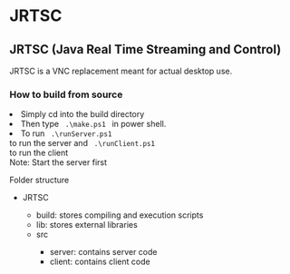 JRTSC
=====

## JRTSC (Java Real Time Streaming and Control)
JRTSC is a VNC replacement meant for actual desktop use. 

### How to build from source
  

<p>
<li>Simply cd into the build directory</li>
<li> Then type 
<code> .\make.ps1 </code> 
in power shell. </li>
<li> To run   <code> .\runServer.ps1 
</code>  to run the server and  <code> .\runClient.ps1 
</code> to run the client
</li>
Note: Start the server first
</p>

Folder structure
<ul>
<li>JRTSC </li>
<ul> 
<li>build: stores compiling and execution scripts</li> 
<li>lib: stores external libraries</li>
<li>src</li>
<ul>
<li>server: contains server code</li>
<li>client: contains client code </li>
</ul>
